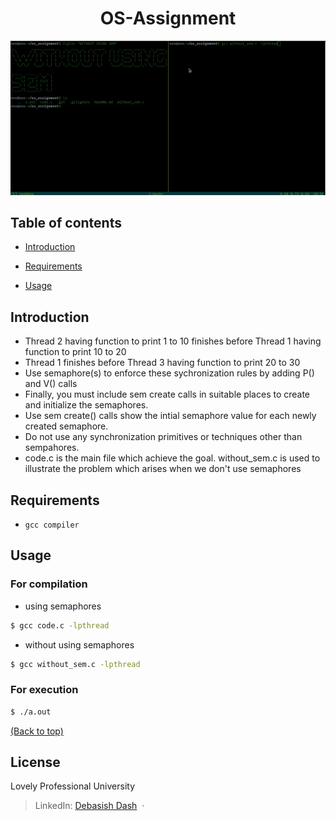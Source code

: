 <h1 align="center">OS-Assignment</h1>

<p align="center"><img src="/code.gif?raw=true"/></p>

## Table of contents

- [Introduction](#introduction)

- [Requirements](#requirements)

- [Usage](#usage)
    
## Introduction
 - Thread 2 having function to print 1 to 10 finishes before Thread 1 having function to print 10 to 20
 - Thread 1 finishes before Thread 3 having function to print 20 to 30
 - Use semaphore(s) to enforce these sychronization rules by adding P() and V() calls 
 - Finally, you must include sem create calls in suitable places to create and initialize the semaphores. 
 - Use sem create() calls show the intial semaphore value for each newly created semaphore. 
 - Do not use any synchronization primitives or techniques other than sempahores. 
 - code.c is the main file which achieve the goal. without_sem.c is used to illustrate the problem which arises when we don't use semaphores 
## Requirements
 - `gcc compiler`
 
## Usage

### For compilation
 - using semaphores
```sh
$ gcc code.c -lpthread
```
 - without using semaphores
```sh
$ gcc without_sem.c -lpthread
```

### For execution
```sh
$ ./a.out
``` 

[(Back to top)](#table-of-contents)
## License
Lovely Professional University
> LinkedIn: [Debasish Dash](https://www.linkedin.com/in/debasishdash01) &nbsp;&middot;&nbsp;
 
